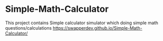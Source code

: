# Simple-Math-Calculator
This project contains Simple calculator simulator which doing simple math questions/calculations
https://swapperdev.github.io/Simple-Math-Calculator/
